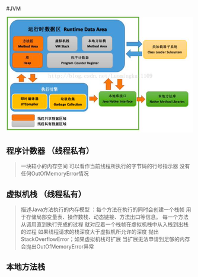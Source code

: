 #JVM

![avatar](./img/运行时数据区域.png)

## 程序计数器 （线程私有）
> 一块较小的内存空间  可以看作当前线程所执行的字节码的行号指示器  没有任何OutOfMemoryError情况
> 
## 虚拟机栈 （线程私有）
> 描述Java方法执行的内存模型 ：每个方法在执行的同时会创建一个栈帧 用于存储局部变量表、操作数栈、动态链接、方法出口等信息。 每一个方法从调用直到执行完成的过程 就对应着一个栈帧在虚拟机栈中从入栈到出栈的过程
> 如果线程请求的栈深度大于虚拟机所允许的深度 抛出StackOverflowError；如果虚拟机栈可扩展 当扩展无法申请到足够的内存 会抛出OutOfMemoryError异常
> 
## 本地方法栈
